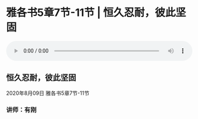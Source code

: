 # 雅各书5章7节-11节 | 恒久忍耐，彼此坚固

<audio style="width: 100%;" preload="false" controls controlslist="nodownload"><source src="https://file.simai.life/audio/mp3/2020/200809_001.mp3" type="audio/mpeg">Your browser does not support the audio element.</audio>

## 恒久忍耐，彼此坚固
2020年8月09日 
雅各书5章7节-11节
### 讲师：有刚


